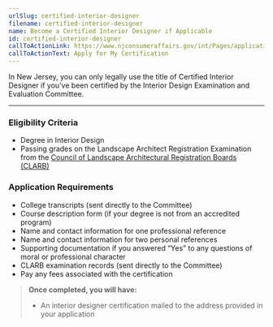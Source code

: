 ```yaml
---
urlSlug: certified-interior-designer
filename: certified-interior-designer
name: Become a Certified Interior Designer if Applicable
id: certified-interior-designer
callToActionLink: https://www.njconsumeraffairs.gov/int/Pages/applications.aspx
callToActionText: Apply for My Certification
---
```

In New Jersey, you can only legally use the title of Certified Interior Designer if you’ve been certified by the Interior Design Examination and Evaluation Committee.

- - -

### Eligibility Criteria

* Degree in Interior Design
* Passing grades on the Landscape Architect Registration Examination from the [Council of Landscape Architectural Registration Boards (CLARB)](www.https://www.clarb.org)

### Application Requirements

* College transcripts (sent directly to the Committee)
* Course description form (if your degree is not from an accredited program)
* Name and contact information for one professional reference
* Name and contact information for two personal references
* Supporting documentation if you answered “Yes” to any questions of moral or professional character
* CLARB examination records (sent directly to the Committee)
* Pay any fees associated with the certification

> **Once completed, you will have:** 
>
> * An interior designer certification mailed to the address provided in your application